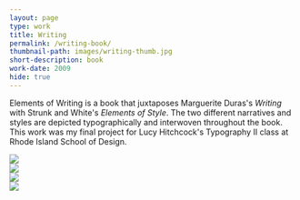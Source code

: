 ```yaml
---
layout: page
type: work
title: Writing
permalink: /writing-book/
thumbnail-path: images/writing-thumb.jpg
short-description: book
work-date: 2009
hide: true
---
```


Elements of Writing is a book that juxtaposes Marguerite Duras's *Writing* with Strunk and White's *Elements of Style*. The two different narratives and styles are depicted typographically and interwoven throughout the book. This work was my final project for Lucy Hitchcock's Typography II class at Rhode Island School of Design.

<div class="invisible-margin image-grid">
<div class="col-30-block grid-margin-bottom"><img src="{{ site.baseurl }}/images/writing-book-1.jpg" /></div><div class="col-10-block grid-margin-bottom grid-margin-right"><img src="{{ site.baseurl }}/images/writing-book-2.jpg" /></div><div class="col-10-block grid-margin-bottom grid-margin-right"><img src="{{ site.baseurl }}/images/writing-book-3.jpg" /></div><div class="col-10-block grid-margin-bottom "><img  src="{{ site.baseurl }}/images/writing-book-4.jpg" /></div>
</div>